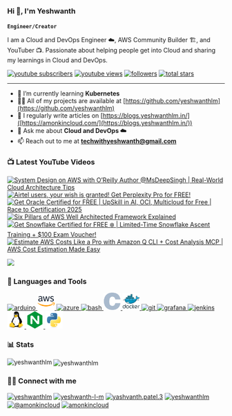### Hi 👋, I'm Yeshwanth

**`Engineer/Creator`**

I am a Cloud and DevOps Engineer ☁️, AWS Community Builder 🏗️, and YouTuber 📺. Passionate about helping people get into Cloud and sharing my learnings in Cloud and DevOps.

   <p align="left">
      <a href="https://www.youtube.com/c/TechWithYeshwanth?sub_confirmation=1">
         <img alt="youtube subscribers" title="Subscribe to my YouTube channel" src="https://custom-icon-badges.demolab.com/youtube/channel/subscribers/UCwhERUcuzUCwr8x8mQ8zrcw?color=%23E05D44&label=SUBSCRIBE&logo=video&logoColor=white&style=for-the-badge&labelColor=CE4630"/></a> 
      <a href="https://www.youtube.com/c/TechWithYeshwanth">
         <img alt="youtube views" title="YouTube views" src="https://custom-icon-badges.demolab.com/youtube/channel/views/UCwhERUcuzUCwr8x8mQ8zrcw?color=%23E1AD0E&logo=eye&logoColor=white&style=for-the-badge&labelColor=C79600"/></a> 
      <a href="https://github.com/yeshwanthlm?tab=followers">
         <img alt="followers" title="Follow me on Github" src="https://custom-icon-badges.demolab.com/github/followers/yeshwanthlm?color=236ad3&labelColor=1155ba&style=for-the-badge&logo=person-add&label=Follow&logoColor=white"/></a>
      <a href="https://github.com/yeshwanthlm?tab=repositories&sort=stargazers">
         <img alt="total stars" title="Total stars on GitHub" src="https://custom-icon-badges.demolab.com/github/stars/yeshwanthlm?color=55960c&style=for-the-badge&labelColor=488207&logo=star"/></a>
   </p>

---

- 🌱 I’m currently learning **Kubernetes**
- 👨‍💻 All of my projects are available at [https://github.com/yeshwanthlm](https://github.com/yeshwanthlm)
- 📝 I regularly write articles on [https://blogs.yeshwanthlm.in/]([https://amonkincloud.com/](https://blogs.yeshwanthlm.in/))
- 💬 Ask me about **Cloud and DevOps ☁️**
- 📫 Reach out to me at **techwithyeshwanth@gmail.com**


### 📺 Latest YouTube Videos

<!-- BEGIN YOUTUBE-CARDS -->
[![System Design on AWS with O’Reilly Author @MsDeepSingh | Real-World Cloud Architecture Tips](https://ytcards.demolab.com/?id=W6cagAT3FxA&title=System+Design+on+AWS+with+O%E2%80%99Reilly+Author+%40MsDeepSingh+%7C+Real-World+Cloud+Architecture+Tips&lang=en&timestamp=1752841841&background_color=%230d1117&title_color=%23ffffff&stats_color=%23dedede&max_title_lines=1&width=250&border_radius=5 "System Design on AWS with O’Reilly Author @MsDeepSingh | Real-World Cloud Architecture Tips")](https://www.youtube.com/watch?v=W6cagAT3FxA)
[![Airtel users, your wish is granted! Get Perplexity Pro for FREE!](https://ytcards.demolab.com/?id=Ol5vvtSSoNc&title=Airtel+users%2C+your+wish+is+granted%21+Get+Perplexity+Pro+for+FREE%21&lang=en&timestamp=1752768351&background_color=%230d1117&title_color=%23ffffff&stats_color=%23dedede&max_title_lines=1&width=250&border_radius=5 "Airtel users, your wish is granted! Get Perplexity Pro for FREE!")](https://www.youtube.com/shorts/Ol5vvtSSoNc)
[![Get Oracle Certified for FREE | UpSkill in AI, OCI, Multicloud for Free | Race to Certification 2025](https://ytcards.demolab.com/?id=f7iMGCec2qM&title=Get+Oracle+Certified+for+FREE+%7C+UpSkill+in+AI%2C+OCI%2C+Multicloud+for+Free+%7C+Race+to+Certification+2025&lang=en&timestamp=1752755448&background_color=%230d1117&title_color=%23ffffff&stats_color=%23dedede&max_title_lines=1&width=250&border_radius=5 "Get Oracle Certified for FREE | UpSkill in AI, OCI, Multicloud for Free | Race to Certification 2025")](https://www.youtube.com/shorts/f7iMGCec2qM)
[![Six Pillars of AWS Well Architected Framework Explained](https://ytcards.demolab.com/?id=o4NYjMPZPZE&title=Six+Pillars+of+AWS+Well+Architected+Framework+Explained&lang=en&timestamp=1752669065&background_color=%230d1117&title_color=%23ffffff&stats_color=%23dedede&max_title_lines=1&width=250&border_radius=5 "Six Pillars of AWS Well Architected Framework Explained")](https://www.youtube.com/watch?v=o4NYjMPZPZE)
[![Get Snowflake Certified for FREE ❄️ | Limited-Time Snowflake Ascent Training + $100 Exam Voucher!](https://ytcards.demolab.com/?id=O4XW_kt_sJA&title=Get+Snowflake+Certified+for+FREE+%E2%9D%84%EF%B8%8F+%7C+Limited-Time+Snowflake+Ascent+Training+%2B+%24100+Exam+Voucher%21&lang=en&timestamp=1752582634&background_color=%230d1117&title_color=%23ffffff&stats_color=%23dedede&max_title_lines=1&width=250&border_radius=5 "Get Snowflake Certified for FREE ❄️ | Limited-Time Snowflake Ascent Training + $100 Exam Voucher!")](https://www.youtube.com/watch?v=O4XW_kt_sJA)
[![Estimate AWS Costs Like a Pro with Amazon Q CLI + Cost Analysis MCP | AWS Cost Estimation Made Easy](https://ytcards.demolab.com/?id=746VoA_eZRY&title=Estimate+AWS+Costs+Like+a+Pro+with+Amazon+Q+CLI+%2B+Cost+Analysis+MCP+%7C+AWS+Cost+Estimation+Made+Easy&lang=en&timestamp=1752496214&background_color=%230d1117&title_color=%23ffffff&stats_color=%23dedede&max_title_lines=1&width=250&border_radius=5 "Estimate AWS Costs Like a Pro with Amazon Q CLI + Cost Analysis MCP | AWS Cost Estimation Made Easy")](https://www.youtube.com/watch?v=746VoA_eZRY)
<!-- END YOUTUBE-CARDS -->

[<img src="https://custom-icon-badges.demolab.com/badge/-Subscribe%20For%20More-red?style=for-the-badge&logo=video&logoColor=white"/>](https://www.youtube.com/c/amonkincloud?sub_confirmation=1)

### 🧰 Languages and Tools

<p align="left"> <a href="https://www.arduino.cc/" target="_blank" rel="noreferrer"> <img src="https://cdn.worldvectorlogo.com/logos/arduino-1.svg" alt="arduino" width="40" height="40"/> </a> <a href="https://aws.amazon.com" target="_blank" rel="noreferrer"> <img src="https://raw.githubusercontent.com/devicons/devicon/master/icons/amazonwebservices/amazonwebservices-original-wordmark.svg" alt="aws" width="40" height="40"/> </a> <a href="https://azure.microsoft.com/en-in/" target="_blank" rel="noreferrer"> <img src="https://www.vectorlogo.zone/logos/microsoft_azure/microsoft_azure-icon.svg" alt="azure" width="40" height="40"/> </a> <a href="https://www.gnu.org/software/bash/" target="_blank" rel="noreferrer"> <img src="https://www.vectorlogo.zone/logos/gnu_bash/gnu_bash-icon.svg" alt="bash" width="40" height="40"/> </a> <a href="https://www.cprogramming.com/" target="_blank" rel="noreferrer"> <img src="https://raw.githubusercontent.com/devicons/devicon/master/icons/c/c-original.svg" alt="c" width="40" height="40"/> </a> <a href="https://www.docker.com/" target="_blank" rel="noreferrer"> <img src="https://raw.githubusercontent.com/devicons/devicon/master/icons/docker/docker-original-wordmark.svg" alt="docker" width="40" height="40"/> </a> <a href="https://git-scm.com/" target="_blank" rel="noreferrer"> <img src="https://www.vectorlogo.zone/logos/git-scm/git-scm-icon.svg" alt="git" width="40" height="40"/> </a> <a href="https://grafana.com" target="_blank" rel="noreferrer"> <img src="https://www.vectorlogo.zone/logos/grafana/grafana-icon.svg" alt="grafana" width="40" height="40"/> </a> <a href="https://www.jenkins.io" target="_blank" rel="noreferrer"> <img src="https://www.vectorlogo.zone/logos/jenkins/jenkins-icon.svg" alt="jenkins" width="40" height="40"/> </a> <a href="https://www.linux.org/" target="_blank" rel="noreferrer"> <img src="https://raw.githubusercontent.com/devicons/devicon/master/icons/linux/linux-original.svg" alt="linux" width="40" height="40"/> </a> <a href="https://www.nginx.com" target="_blank" rel="noreferrer"> <img src="https://raw.githubusercontent.com/devicons/devicon/master/icons/nginx/nginx-original.svg" alt="nginx" width="40" height="40"/> </a> <a href="https://www.python.org" target="_blank" rel="noreferrer"> <img src="https://raw.githubusercontent.com/devicons/devicon/master/icons/python/python-original.svg" alt="python" width="40" height="40"/> </a> </p>

### 📊 Stats
<p><img align="left" src="https://github-readme-stats.vercel.app/api/top-langs?username=yeshwanthlm&show_icons=true&locale=en&layout=compact" alt="yeshwanthlm" /></p>

<p>&nbsp;<img align="center" src="https://github-readme-stats.vercel.app/api?username=yeshwanthlm&show_icons=true&locale=en" alt="yeshwanthlm" /></p>

### 🏄‍♂️ Connect with me
   <p align="left">
   <a href="https://dev.to/yeshwanthlm" target="blank"><img align="center" src="https://raw.githubusercontent.com/rahuldkjain/github-profile-readme-generator/master/src/images/icons/Social/devto.svg" alt="yeshwanthlm" height="30" width="40" /></a>
   <a href="https://linkedin.com/in/yeshwanth-l-m" target="blank"><img align="center" src="https://raw.githubusercontent.com/rahuldkjain/github-profile-readme-generator/master/src/images/icons/Social/linked-in-alt.svg" alt="yeshwanth-l-m" height="30" width="40" /></a>
   <a href="https://fb.com/yashvanth.patel.3" target="blank"><img align="center" src="https://raw.githubusercontent.com/rahuldkjain/github-profile-readme-generator/master/src/images/icons/Social/facebook.svg" alt="yashvanth.patel.3" height="30" width="40" /></a>
   <a href="https://instagram.com/yeshwanthlm" target="blank"><img align="center" src="https://raw.githubusercontent.com/rahuldkjain/github-profile-readme-generator/master/src/images/icons/Social/instagram.svg" alt="yeshwanthlm" height="30" width="40" /></a>
   <a href="https://hashnode.com/@amonkincloud" target="blank"><img align="center" src="https://raw.githubusercontent.com/rahuldkjain/github-profile-readme-generator/master/src/images/icons/Social/hashnode.svg" alt="@amonkincloud" height="30" width="40" /></a>
   <a href="https://www.youtube.com/c/amonkincloud" target="blank"><img align="center" src="https://raw.githubusercontent.com/rahuldkjain/github-profile-readme-generator/master/src/images/icons/Social/youtube.svg" alt="amonkincloud" height="30" width="40" /></a>
   </p>
